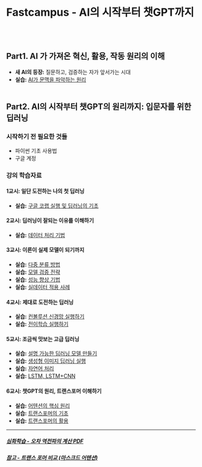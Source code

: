 # Fastcampus - AI의 시작부터 챗GPT까지
<br><br>

## Part1. AI 가 가져온 혁신, 활용, 작동 원리의 이해
- **새 AI의 등장:** 질문하고, 검증하는 자가 앞서가는 시대
- **실습:** [AI가 문맥을 파악하는 원리](https://colab.research.google.com/github/taehojo/fastcampus_ai/blob/master/colab/00-colab.ipynb)
<br><br>

## Part2. AI의 시작부터 챗GPT의 원리까지: 입문자를 위한 딥러닝

### 시작하기 전 필요한 것들
- 파이썬 기초 사용법
- 구글 계정

### 강의 학습자료

#### 1교시: 일단 도전하는 나의 첫 딥러닝
- **실습:** [구글 코랩 실행 및 딥러닝의 기초](https://colab.research.google.com/github/taehojo/fastcampus_ai/blob/master/colab/01-colab.ipynb)

#### 2교시: 딥러닝이 잘되는 이유를 이해하기
- **실습:** [데이터 처리 기법](https://colab.research.google.com/github/taehojo/fastcampus_ai/blob/master/colab/02-colab.ipynb)

#### 3교시: 이론이 실제 모델이 되기까지
- **실습:** [다중 분류 방법](https://colab.research.google.com/github/taehojo/fastcampus_ai/blob/master/colab/03-colab.ipynb)
- **실습:** [모델 검증 전략](https://colab.research.google.com/github/taehojo/fastcampus_ai/blob/master/colab/04-colab.ipynb)
- **실습:** [성능 향상 기법](https://colab.research.google.com/github/taehojo/fastcampus_ai/blob/master/colab/05-colab.ipynb)
- **실습:** [실데이터 적용 사례](https://colab.research.google.com/github/taehojo/fastcampus_ai/blob/master/colab/06-colab.ipynb)

#### 4교시: 제대로 도전하는 딥러닝
- **실습:** [컨볼루션 신경망 실행하기](https://colab.research.google.com/github/taehojo/fastcampus_ai/blob/master/colab/07-colab.ipynb)
- **실습:** [전이학습 실행하기](https://colab.research.google.com/github/taehojo/fastcampus_ai/blob/master/colab/08-colab.ipynb)

#### 5교시: 조금씩 맛보는 고급 딥러닝
- **실습:** [설명 가능한 딥러닝 모델 만들기](https://colab.research.google.com/github/taehojo/fastcampus_ai/blob/master/colab/09-colab.ipynb)
- **실습:** [생성형 이미지 딥러닝 실행](https://colab.research.google.com/github/taehojo/fastcampus_ai/blob/master/colab/10-colab.ipynb)
- **실습:** [자연어 처리](https://colab.research.google.com/github/taehojo/fastcampus_ai/blob/master/colab/11-colab.ipynb)
- **실습:** [LSTM, LSTM+CNN ](https://colab.research.google.com/github/taehojo/fastcampus_ai/blob/master/colab/12-colab.ipynb)

#### 6교시: 챗GPT의 원리, 트랜스포머 이해하기
- **실습:** [어텐션의 핵심 원리](https://colab.research.google.com/github/taehojo/fastcampus_ai/blob/master/colab/13-colab.ipynb)
- **실습:** [트랜스포머의 기초](https://colab.research.google.com/github/taehojo/fastcampus_ai/blob/master/colab/14-colab.ipynb)
- **실습:** [트랜스포머의 활용](https://colab.research.google.com/github/taehojo/fastcampus_ai/blob/master/colab/15-colab.ipynb)

---

##### [심화학습 - 오차 역전파의 계산 PDF](./data/심화학습-오차역전파의_계산.pdf)
##### [참고 - 트랜스 포머 비교 (마스크드 어텐션)](https://colab.research.google.com/github/taehojo/fastcampus_ai/blob/master/colab/16-colab.ipynb)
